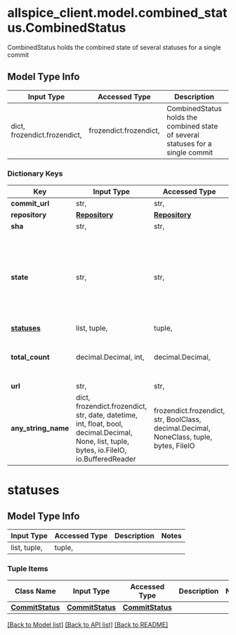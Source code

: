 # allspice_client.model.combined_status.CombinedStatus

CombinedStatus holds the combined state of several statuses for a single commit

## Model Type Info
Input Type | Accessed Type | Description | Notes
------------ | ------------- | ------------- | -------------
dict, frozendict.frozendict,  | frozendict.frozendict,  | CombinedStatus holds the combined state of several statuses for a single commit | 

### Dictionary Keys
Key | Input Type | Accessed Type | Description | Notes
------------ | ------------- | ------------- | ------------- | -------------
**commit_url** | str,  | str,  |  | [optional] 
**repository** | [**Repository**](Repository.md) | [**Repository**](Repository.md) |  | [optional] 
**sha** | str,  | str,  |  | [optional] 
**state** | str,  | str,  | CommitStatusState holds the state of a CommitStatus It can be \&quot;pending\&quot;, \&quot;success\&quot;, \&quot;error\&quot;, \&quot;failure\&quot;, and \&quot;warning\&quot; | [optional] 
**[statuses](#statuses)** | list, tuple,  | tuple,  |  | [optional] 
**total_count** | decimal.Decimal, int,  | decimal.Decimal,  |  | [optional] value must be a 64 bit integer
**url** | str,  | str,  |  | [optional] 
**any_string_name** | dict, frozendict.frozendict, str, date, datetime, int, float, bool, decimal.Decimal, None, list, tuple, bytes, io.FileIO, io.BufferedReader | frozendict.frozendict, str, BoolClass, decimal.Decimal, NoneClass, tuple, bytes, FileIO | any string name can be used but the value must be the correct type | [optional]

# statuses

## Model Type Info
Input Type | Accessed Type | Description | Notes
------------ | ------------- | ------------- | -------------
list, tuple,  | tuple,  |  | 

### Tuple Items
Class Name | Input Type | Accessed Type | Description | Notes
------------- | ------------- | ------------- | ------------- | -------------
[**CommitStatus**](CommitStatus.md) | [**CommitStatus**](CommitStatus.md) | [**CommitStatus**](CommitStatus.md) |  | 

[[Back to Model list]](../../README.md#documentation-for-models) [[Back to API list]](../../README.md#documentation-for-api-endpoints) [[Back to README]](../../README.md)

